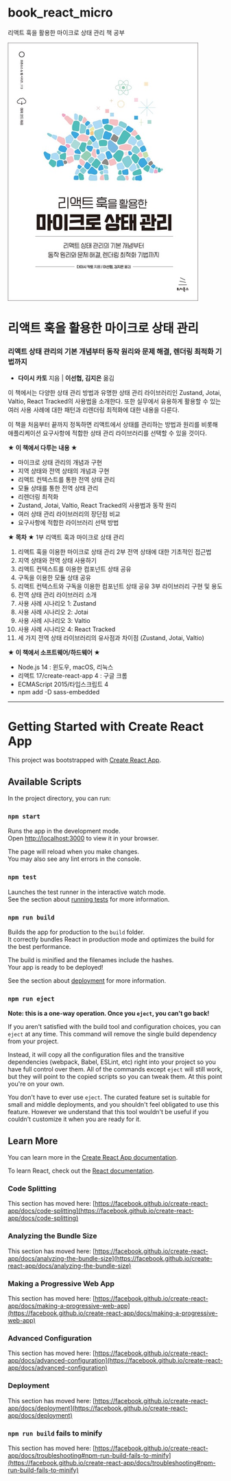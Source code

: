 # book_react_micro
리액트 훅을 활용한 마이크로 상태 관리 책 공부

![cover](./msmrh-main/cover.jpg)

# 리액트 훅을 활용한 마이크로 상태 관리
### 리액트 상태 관리의 기본 개념부터 동작 원리와 문제 해결, 렌더링 최적화 기법까지

- **다이시 카토** 지음 | **이선협, 김지은** 옮김

이 책에서는 다양한 상태 관리 방법과 유명한 상태 관리 라이브러리인 Zustand, Jotai, Valtio, React Tracked의 사용법을 소개한다. 또한 실무에서 유용하게 활용할 수 있는 여러 사용 사례에 대한 패턴과 리렌더링 최적화에 대한 내용을 다룬다.

이 책을 처음부터 끝까지 정독하면 리액트에서 상태를 관리하는 방법과 원리를 비롯해 애플리케이션 요구사항에 적합한 상태 관리 라이브러리를 선택할 수 있을 것이다.

**★ 이 책에서 다루는 내용 ★**

- 마이크로 상태 관리의 개념과 구현
- 지역 상태와 전역 상태의 개념과 구현
- 리액트 컨텍스트를 통한 전역 상태 관리
- 모듈 상태를 통한 전역 상태 관리
- 리렌더링 최적화
- Zustand, Jotai, Valtio, React Tracked의 사용법과 동작 원리
- 여러 상태 관리 라이브러리의 장단점 비교
- 요구사항에 적합한 라이브러리 선택 방법


**★ 목차 ★**
1부 리액트 훅과 마이크로 상태 관리
01. 리액트 훅을 이용한 마이크로 상태 관리
2부 전역 상태에 대한 기초적인 접근법
02. 지역 상태와 전역 상태 사용하기
03. 리액트 컨텍스트를 이용한 컴포넌트 상태 공유
04. 구독을 이용한 모듈 상태 공유
05. 리액트 컨텍스트와 구독을 이용한 컴포넌트 상태 공유
3부 라이브러리 구현 및 용도
06. 전역 상태 관리 라이브러리 소개
07. 사용 사례 시나리오 1: Zustand
08. 사용 사례 시나리오 2: Jotai
09. 사용 사례 시나리오 3: Valtio
10. 사용 사례 시나리오 4: React Tracked
11. 세 가지 전역 상태 라이브러리의 유사점과 차이점 (Zustand, Jotai, Valtio)



**★ 이 책에서 소프트웨어/하드웨어 ★**
- Node.js 14 : 윈도우, macOS, 리눅스
- 리액트 17/create-react-app 4 : 구글 크롬
- ECMAScript 2015/타입스크립트 4
- npm add -D sass-embedded


-----------------------------------------------------------------------------------------------------------------------

# Getting Started with Create React App

This project was bootstrapped with [Create React App](https://github.com/facebook/create-react-app).

## Available Scripts

In the project directory, you can run:

### `npm start`

Runs the app in the development mode.\
Open [http://localhost:3000](http://localhost:3000) to view it in your browser.

The page will reload when you make changes.\
You may also see any lint errors in the console.

### `npm test`

Launches the test runner in the interactive watch mode.\
See the section about [running tests](https://facebook.github.io/create-react-app/docs/running-tests) for more information.

### `npm run build`

Builds the app for production to the `build` folder.\
It correctly bundles React in production mode and optimizes the build for the best performance.

The build is minified and the filenames include the hashes.\
Your app is ready to be deployed!

See the section about [deployment](https://facebook.github.io/create-react-app/docs/deployment) for more information.

### `npm run eject`

**Note: this is a one-way operation. Once you `eject`, you can't go back!**

If you aren't satisfied with the build tool and configuration choices, you can `eject` at any time. This command will remove the single build dependency from your project.

Instead, it will copy all the configuration files and the transitive dependencies (webpack, Babel, ESLint, etc) right into your project so you have full control over them. All of the commands except `eject` will still work, but they will point to the copied scripts so you can tweak them. At this point you're on your own.

You don't have to ever use `eject`. The curated feature set is suitable for small and middle deployments, and you shouldn't feel obligated to use this feature. However we understand that this tool wouldn't be useful if you couldn't customize it when you are ready for it.

## Learn More

You can learn more in the [Create React App documentation](https://facebook.github.io/create-react-app/docs/getting-started).

To learn React, check out the [React documentation](https://reactjs.org/).

### Code Splitting

This section has moved here: [https://facebook.github.io/create-react-app/docs/code-splitting](https://facebook.github.io/create-react-app/docs/code-splitting)

### Analyzing the Bundle Size

This section has moved here: [https://facebook.github.io/create-react-app/docs/analyzing-the-bundle-size](https://facebook.github.io/create-react-app/docs/analyzing-the-bundle-size)

### Making a Progressive Web App

This section has moved here: [https://facebook.github.io/create-react-app/docs/making-a-progressive-web-app](https://facebook.github.io/create-react-app/docs/making-a-progressive-web-app)

### Advanced Configuration

This section has moved here: [https://facebook.github.io/create-react-app/docs/advanced-configuration](https://facebook.github.io/create-react-app/docs/advanced-configuration)

### Deployment

This section has moved here: [https://facebook.github.io/create-react-app/docs/deployment](https://facebook.github.io/create-react-app/docs/deployment)

### `npm run build` fails to minify

This section has moved here: [https://facebook.github.io/create-react-app/docs/troubleshooting#npm-run-build-fails-to-minify](https://facebook.github.io/create-react-app/docs/troubleshooting#npm-run-build-fails-to-minify)
